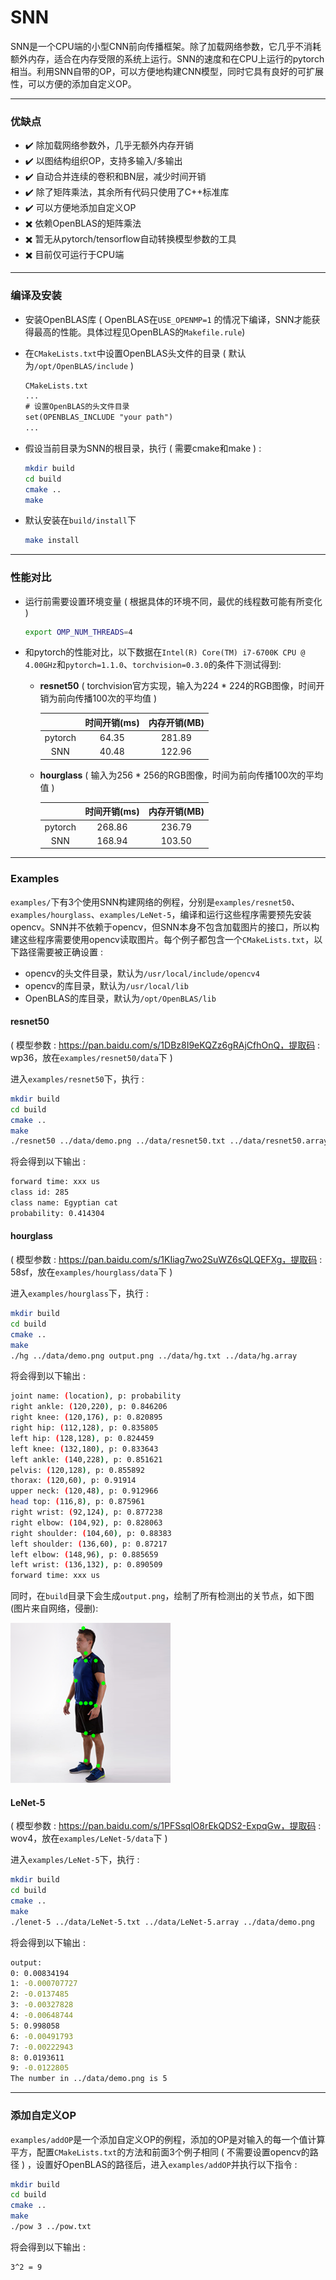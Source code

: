 # SNN

SNN是一个CPU端的小型CNN前向传播框架。除了加载网络参数，它几乎不消耗额外内存，适合在内存受限的系统上运行。SNN的速度和在CPU上运行的pytorch相当。利用SNN自带的OP，可以方便地构建CNN模型，同时它具有良好的可扩展性，可以方便的添加自定义OP。

---

### 优缺点

* ✔️ 除加载网络参数外，几乎无额外内存开销
* ✔️ 以图结构组织OP，支持多输入/多输出
* ✔️ 自动合并连续的卷积和BN层，减少时间开销
* ✔️ 除了矩阵乘法，其余所有代码只使用了C++标准库
* ✔️ 可以方便地添加自定义OP
* ✖️ 依赖OpenBLAS的矩阵乘法
* ✖️ 暂无从pytorch/tensorflow自动转换模型参数的工具
* ✖️ 目前仅可运行于CPU端

---

### 编译及安装

* 安装OpenBLAS库 ( OpenBLAS在`USE_OPENMP=1` 的情况下编译，SNN才能获得最高的性能。具体过程见OpenBLAS的`Makefile.rule`)

* 在`CMakeLists.txt`中设置OpenBLAS头文件的目录 ( 默认为`/opt/OpenBLAS/include` )

  ```txt
  CMakeLists.txt
  ...
  # 设置OpenBLAS的头文件目录
  set(OPENBLAS_INCLUDE "your path")
  ...
  ```

* 假设当前目录为SNN的根目录，执行 ( 需要cmake和make ) :

  ```bash
  mkdir build
  cd build
  cmake ..
  make
  ```

* 默认安装在`build/install`下

  ```bash
  make install
  ```

---

### 性能对比

* 运行前需要设置环境变量 ( 根据具体的环境不同，最优的线程数可能有所变化 )

  ```bash
  export OMP_NUM_THREADS=4
  ```

* 和pytorch的性能对比，以下数据在`Intel(R) Core(TM) i7-6700K CPU @ 4.00GHz`和`pytorch=1.1.0`、`torchvision=0.3.0`的条件下测试得到:

  * **resnet50** ( torchvision官方实现，输入为224 * 224的RGB图像，时间开销为前向传播100次的平均值 )

    |         | 时间开销(ms) | 内存开销(MB) |
    | :-----: | :----------: | :----------: |
    | pytorch |    64.35     |    281.89    |
    |   SNN   |    40.48     |    122.96    |

  * **hourglass** ( 输入为256 * 256的RGB图像，时间为前向传播100次的平均值 )

    |         | 时间开销(ms) | 内存开销(MB) |
    | :-----: | :----------: | :----------: |
    | pytorch |    268.86    |    236.79    |
    |   SNN   |    168.94    |    103.50    |

---

### Examples

`examples/`下有3个使用SNN构建网络的例程，分别是`examples/resnet50`、`examples/hourglass`、`examples/LeNet-5`，编译和运行这些程序需要预先安装opencv。SNN并不依赖于opencv，但SNN本身不包含加载图片的接口，所以构建这些程序需要使用opencv读取图片。每个例子都包含一个`CMakeLists.txt`，以下路径需要被正确设置 :

* opencv的头文件目录，默认为`/usr/local/include/opencv4`
* opencv的库目录，默认为`/usr/local/lib`
* OpenBLAS的库目录，默认为`/opt/OpenBLAS/lib`

#### resnet50

( 模型参数 : https://pan.baidu.com/s/1DBz8I9eKQZz6gRAjCfhOnQ，提取码 : wp36，放在`examples/resnet50/data`下 )

进入`examples/resnet50`下，执行 :

```bash
mkdir build
cd build
cmake ..
make
./resnet50 ../data/demo.png ../data/resnet50.txt ../data/resnet50.array ../data/labels.txt
```

将会得到以下输出 :

```bash
forward time: xxx us
class id: 285
class name: Egyptian cat
probability: 0.414304
```

#### hourglass

( 模型参数 : https://pan.baidu.com/s/1KIiag7wo2SuWZ6sQLQEFXg，提取码 : 58sf，放在`examples/hourglass/data`下 )

进入`examples/hourglass`下，执行 :

```bash
mkdir build
cd build
cmake ..
make
./hg ../data/demo.png output.png ../data/hg.txt ../data/hg.array
```

将会得到以下输出 :

```bash
joint name: (location), p: probability
right ankle: (120,220), p: 0.846206
right knee: (120,176), p: 0.820895
right hip: (112,128), p: 0.835805
left hip: (128,128), p: 0.824459
left knee: (132,180), p: 0.833643
left ankle: (140,228), p: 0.851621
pelvis: (120,128), p: 0.855892
thorax: (120,60), p: 0.91914
upper neck: (120,48), p: 0.912966
head top: (116,8), p: 0.875961
right wrist: (92,124), p: 0.877238
right elbow: (104,92), p: 0.828063
right shoulder: (104,60), p: 0.88383
left shoulder: (136,60), p: 0.87217
left elbow: (148,96), p: 0.885659
left wrist: (136,132), p: 0.890509
forward time: xxx us
```

同时，在`build`目录下会生成`output.png`，绘制了所有检测出的关节点，如下图 (图片来自网络，侵删):

![](files/output.png)

#### LeNet-5

( 模型参数 : https://pan.baidu.com/s/1PFSsqlO8rEkQDS2-ExpqGw，提取码 : wov4，放在`examples/LeNet-5/data`下 )

进入`examples/LeNet-5`下，执行 :

```bash
mkdir build
cd build
cmake ..
make
./lenet-5 ../data/LeNet-5.txt ../data/LeNet-5.array ../data/demo.png
```

将会得到以下输出 :

```bash
output: 
0: 0.00834194
1: -0.000707727
2: -0.0137485
3: -0.00327828
4: -0.00648744
5: 0.998058
6: -0.00491793
7: -0.00222943
8: 0.0193611
9: -0.0122805
The number in ../data/demo.png is 5
```

---

### 添加自定义OP

`examples/addOP`是一个添加自定义OP的例程，添加的OP是对输入的每一个值计算平方，配置`CMakeLists.txt`的方法和前面3个例子相同 ( 不需要设置opencv的路径 ) ，设置好OpenBLAS的路径后，进入`examples/addOP`并执行以下指令 :

```bash
mkdir build
cd build
cmake ..
make
./pow 3 ../pow.txt
```

将会得到以下输出 :

```bash
3^2 = 9
```